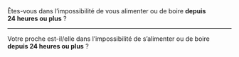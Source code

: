 <!---->Êtes-vous dans l’impossibilité de vous alimenter ou de boire <b>depuis 24 heures ou plus</b> ?

---

<!---->Votre proche est-il/elle dans l’impossibilité de s’alimenter ou de boire <b>depuis 24 heures ou plus</b> ?
